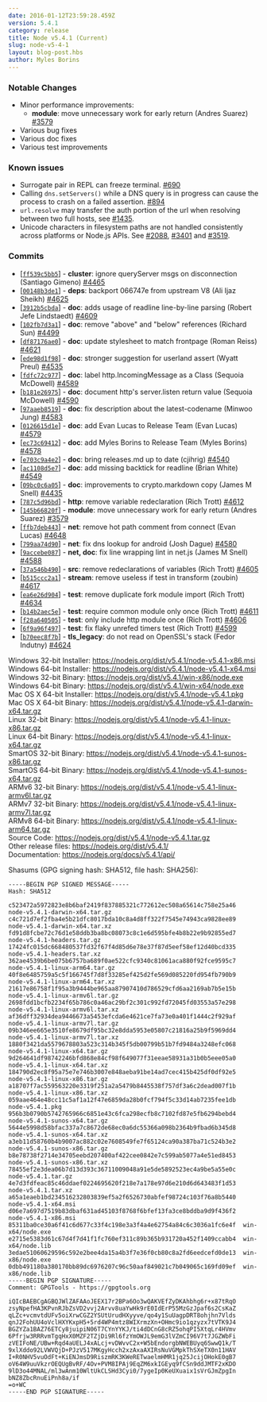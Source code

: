 ```yaml
---
date: 2016-01-12T23:59:28.459Z
version: 5.4.1
category: release
title: Node v5.4.1 (Current)
slug: node-v5-4-1
layout: blog-post.hbs
author: Myles Borins
---
```


### Notable Changes

* Minor performance improvements:
  * **module**: move unnecessary work for early return (Andres Suarez) [#3579](https://github.com/nodejs/node/pull/3579)
* Various bug fixes
* Various doc fixes
* Various test improvements

### Known issues

* Surrogate pair in REPL can freeze terminal. [#690](https://github.com/nodejs/node/issues/690)
* Calling `dns.setServers()` while a DNS query is in progress can cause the process to crash on a failed assertion. [#894](https://github.com/nodejs/node/issues/894)
* `url.resolve` may transfer the auth portion of the url when resolving between two full hosts, see [#1435](https://github.com/nodejs/node/issues/1435).
* Unicode characters in filesystem paths are not handled consistently across platforms or Node.js APIs. See [#2088](https://github.com/nodejs/node/issues/2088), [#3401](https://github.com/nodejs/node/issues/3401) and [#3519](https://github.com/nodejs/node/issues/3519).

### Commits

* [[`ff539c5bb5`](https://github.com/nodejs/node/commit/ff539c5bb5)] - **cluster**: ignore queryServer msgs on disconnection (Santiago Gimeno) [#4465](https://github.com/nodejs/node/pull/4465)
* [[`00148b3de1`](https://github.com/nodejs/node/commit/00148b3de1)] - **deps**: backport 066747e from upstream V8 (Ali Ijaz Sheikh) [#4625](https://github.com/nodejs/node/pull/4625)
* [[`3912b5cbda`](https://github.com/nodejs/node/commit/3912b5cbda)] - **doc**: adds usage of readline line-by-line parsing (Robert Jefe Lindstaedt) [#4609](https://github.com/nodejs/node/pull/4609)
* [[`102fb7d3a1`](https://github.com/nodejs/node/commit/102fb7d3a1)] - **doc**: remove "above" and "below" references (Richard Sun) [#4499](https://github.com/nodejs/node/pull/4499)
* [[`df87176ae0`](https://github.com/nodejs/node/commit/df87176ae0)] - **doc**: update stylesheet to match frontpage (Roman Reiss) [#4621](https://github.com/nodejs/node/pull/4621)
* [[`ede98d1f98`](https://github.com/nodejs/node/commit/ede98d1f98)] - **doc**: stronger suggestion for userland assert (Wyatt Preul) [#4535](https://github.com/nodejs/node/pull/4535)
* [[`fdfc72c977`](https://github.com/nodejs/node/commit/fdfc72c977)] - **doc**: label http.IncomingMessage as a Class (Sequoia McDowell) [#4589](https://github.com/nodejs/node/pull/4589)
* [[`b181e26975`](https://github.com/nodejs/node/commit/b181e26975)] - **doc**: document http's server.listen return value (Sequoia McDowell) [#4590](https://github.com/nodejs/node/pull/4590)
* [[`97aaeb8519`](https://github.com/nodejs/node/commit/97aaeb8519)] - **doc**: fix description about the latest-codename (Minwoo Jung) [#4583](https://github.com/nodejs/node/pull/4583)
* [[`0126615d1e`](https://github.com/nodejs/node/commit/0126615d1e)] - **doc**: add Evan Lucas to Release Team (Evan Lucas) [#4579](https://github.com/nodejs/node/pull/4579)
* [[`ec73c69412`](https://github.com/nodejs/node/commit/ec73c69412)] - **doc**: add Myles Borins to Release Team (Myles Borins) [#4578](https://github.com/nodejs/node/pull/4578)
* [[`e703c9a4e2`](https://github.com/nodejs/node/commit/e703c9a4e2)] - **doc**: bring releases.md up to date (cjihrig) [#4540](https://github.com/nodejs/node/pull/4540)
* [[`ac1108d5e7`](https://github.com/nodejs/node/commit/ac1108d5e7)] - **doc**: add missing backtick for readline (Brian White) [#4549](https://github.com/nodejs/node/pull/4549)
* [[`09bc0c6a05`](https://github.com/nodejs/node/commit/09bc0c6a05)] - **doc**: improvements to crypto.markdown copy (James M Snell) [#4435](https://github.com/nodejs/node/pull/4435)
* [[`787c5d96bd`](https://github.com/nodejs/node/commit/787c5d96bd)] - **http**: remove variable redeclaration (Rich Trott) [#4612](https://github.com/nodejs/node/pull/4612)
* [[`145b66820f`](https://github.com/nodejs/node/commit/145b66820f)] - **module**: move unnecessary work for early return (Andres Suarez) [#3579](https://github.com/nodejs/node/pull/3579)
* [[`ffb7deb443`](https://github.com/nodejs/node/commit/ffb7deb443)] - **net**: remove hot path comment from connect (Evan Lucas) [#4648](https://github.com/nodejs/node/pull/4648)
* [[`799aa74d90`](https://github.com/nodejs/node/commit/799aa74d90)] - **net**: fix dns lookup for android (Josh Dague) [#4580](https://github.com/nodejs/node/pull/4580)
* [[`9accebe087`](https://github.com/nodejs/node/commit/9accebe087)] - **net, doc**: fix line wrapping lint in net.js (James M Snell) [#4588](https://github.com/nodejs/node/pull/4588)
* [[`37a546b490`](https://github.com/nodejs/node/commit/37a546b490)] - **src**: remove redeclarations of variables (Rich Trott) [#4605](https://github.com/nodejs/node/pull/4605)
* [[`b515ccc2a1`](https://github.com/nodejs/node/commit/b515ccc2a1)] - **stream**: remove useless if test in transform (zoubin) [#4617](https://github.com/nodejs/node/pull/4617)
* [[`ea6e26d904`](https://github.com/nodejs/node/commit/ea6e26d904)] - **test**: remove duplicate fork module import (Rich Trott) [#4634](https://github.com/nodejs/node/pull/4634)
* [[`b14b2aec5e`](https://github.com/nodejs/node/commit/b14b2aec5e)] - **test**: require common module only once (Rich Trott) [#4611](https://github.com/nodejs/node/pull/4611)
* [[`f28a640505`](https://github.com/nodejs/node/commit/f28a640505)] - **test**: only include http module once (Rich Trott) [#4606](https://github.com/nodejs/node/pull/4606)
* [[`6f9a96f497`](https://github.com/nodejs/node/commit/6f9a96f497)] - **test**: fix flaky unrefed timers test (Rich Trott) [#4599](https://github.com/nodejs/node/pull/4599)
* [[`b70eec8f7b`](https://github.com/nodejs/node/commit/b70eec8f7b)] - **tls_legacy**: do not read on OpenSSL's stack (Fedor Indutny) [#4624](https://github.com/nodejs/node/pull/4624)

Windows 32-bit Installer: https://nodejs.org/dist/v5.4.1/node-v5.4.1-x86.msi<br>
Windows 64-bit Installer: https://nodejs.org/dist/v5.4.1/node-v5.4.1-x64.msi<br>
Windows 32-bit Binary: https://nodejs.org/dist/v5.4.1/win-x86/node.exe<br>
Windows 64-bit Binary: https://nodejs.org/dist/v5.4.1/win-x64/node.exe<br>
Mac OS X 64-bit Installer: https://nodejs.org/dist/v5.4.1/node-v5.4.1.pkg<br>
Mac OS X 64-bit Binary: https://nodejs.org/dist/v5.4.1/node-v5.4.1-darwin-x64.tar.gz<br>
Linux 32-bit Binary: https://nodejs.org/dist/v5.4.1/node-v5.4.1-linux-x86.tar.gz<br>
Linux 64-bit Binary: https://nodejs.org/dist/v5.4.1/node-v5.4.1-linux-x64.tar.gz<br>
SmartOS 32-bit Binary: https://nodejs.org/dist/v5.4.1/node-v5.4.1-sunos-x86.tar.gz<br>
SmartOS 64-bit Binary: https://nodejs.org/dist/v5.4.1/node-v5.4.1-sunos-x64.tar.gz<br>
ARMv6 32-bit Binary: https://nodejs.org/dist/v5.4.1/node-v5.4.1-linux-armv6l.tar.gz<br>
ARMv7 32-bit Binary: https://nodejs.org/dist/v5.4.1/node-v5.4.1-linux-armv7l.tar.gz<br>
ARMv8 64-bit Binary: https://nodejs.org/dist/v5.4.1/node-v5.4.1-linux-arm64.tar.gz<br>
Source Code: https://nodejs.org/dist/v5.4.1/node-v5.4.1.tar.gz<br>
Other release files: https://nodejs.org/dist/v5.4.1/<br>
Documentation: https://nodejs.org/docs/v5.4.1/api/

Shasums (GPG signing hash: SHA512, file hash: SHA256):

```
-----BEGIN PGP SIGNED MESSAGE-----
Hash: SHA512

c523472a5972823e8b6baf2419f837885321c772612ec508a65614c758e25a46  node-v5.4.1-darwin-x64.tar.gz
c4c721d7ef2fba4e5b21dfc8017bda10c8a4d8ff322f7545e74943ca9828ee89  node-v5.4.1-darwin-x64.tar.xz
fd91d8fcbe72c76d1e58ddb3ba8bc08073c8c1e6d595bfe4b8b22e9b92855ed7  node-v5.4.1-headers.tar.gz
17424fc015dc668480537fd32f67f4d85d6e78e37f87d5eef58ef12d40bcd335  node-v5.4.1-headers.tar.xz
362ae4539b6be075b6757ba689f0ae522cfc9340c81061aca880f92fce9595c7  node-v5.4.1-linux-arm64.tar.gz
40f8e6485759a5c5f166745f7d8f33285ef425d2fe569d085220fd954fb790b9  node-v5.4.1-linux-arm64.tar.xz
21617e86758f1f95a3b9444be965aa87907410d786529cfd6aa2169ab7b5e15b  node-v5.4.1-linux-armv6l.tar.gz
2698fdd1bcfb2234f65b786c0a46ac29bf2c301c992fd72045fd03553a57e298  node-v5.4.1-linux-armv6l.tar.xz
af36dff32934dea9446673a5453efcda6e4621ce7fa73e0a401f1444c2f929af  node-v5.4.1-linux-armv7l.tar.gz
09b346ee665e3510fe8679df95bc32e8dda5953e05807c21816a25b9f5969dd4  node-v5.4.1-linux-armv7l.tar.xz
1880f3421da5579678803a523c314b345f5db00799b51b7fd9484a3248efc068  node-v5.4.1-linux-x64.tar.gz
9d264641df98742246bfd868e84cf98f649077f31eeae58931a31b0b5eee05a0  node-v5.4.1-linux-x64.tar.xz
184790d2ec8f95a75e7e746b3007e848aeba91be14ad7cec415b425df0df92e5  node-v5.4.1-linux-x86.tar.gz
a18707f7ac559563220e3319f251a2a5479b8445538f757df3a6c2dead007f1b  node-v5.4.1-linux-x86.tar.xz
059aae464e48cc11c5af1a12f47e6859da28b0fcf794f5c33d14ab7235fee1db  node-v5.4.1.pkg
956b3b0790b5742765966c6851e43c6fca298ecfb8c7102fd87e5fb6294bebd4  node-v5.4.1-sunos-x64.tar.gz
5644e5998d58bfac337a7c8672de68ec0a6dc55366a098b2364b9fbad6b345d8  node-v5.4.1-sunos-x64.tar.xz
a3eb11d58760b4b9007ac882c02e7608549fe7f65124ca90a387ba71c524b3e2  node-v5.4.1-sunos-x86.tar.gz
b8e78738f2714e34705eebd207400af422cee0842e7c599ab5077a4e51ed8453  node-v5.4.1-sunos-x86.tar.xz
78455ef2e3dea06b7d13d393c36711009048a91e5de5892523ec4a9be5a55e0c  node-v5.4.1.tar.gz
4e7d3fdfeac85c46ddaef0224695620f218e7a178e97d6e210d6d643483f1d53  node-v5.4.1.tar.xz
a65a1eaeb1bd234516232803839ef5a2f6526730abfef98724c103f76a8b5440  node-v5.4.1-x64.msi
d06e7a697d7519b83dbaf631ad45103f8768f6bfef13fa3ce8bddba9d9f436f2  node-v5.4.1-x86.msi
85311ba0ce30a6f41c6d677c33f4c198e3a3f4a4e62754a84c6c3036a1fc6e4f  win-x64/node.exe
e2715e5383d61c67d4f7d41f1fc760ef311c89b365b931720a452f1409ccabb4  win-x64/node.lib
3edae51060629596c592e2bee4da15a4b3f7e36f0cb80c8a2fd6eedcefd0de13  win-x86/node.exe
0dbb491180a380170bb89dc6976207c96c50aaf849021c7b049065c169fd09ef  win-x86/node.lib
-----BEGIN PGP SIGNATURE-----
Comment: GPGTools - https://gpgtools.org

iQIcBAEBCgAGBQJWlZAFAAoJEEX17r2BPa6Oo3wQAKVEfZyDKAhbhg6r+x87tRqO
zsyNpefHA3KPvnRJbZsVD2vvj2Arvv8uaYwHk9rE0IdErP55MzGzJpaf6s2CsKaZ
qLZc+vcmvtdUFv5oiXrwCGZ2YSUtUrudHXyyve/qo4y1SuUagpDRT8ohjhn7Vlds
qnJ2FohUU4oVclHXYKxpH5+5rd4WP4mtz8WIXrmzXn+OHmc9io1qzyzx7tVTK9J4
BGZYZa1BAZ76ETCy8juipiN06T7CYnYYKJ/ti4dDCnG8cRZ5ohqPI5XtqLr4HVmv
6Pfrjw3RRRvmTgqHxX0MZF2TZjDi9Rl6fzYmOWJL9emG3lVZmCI96V7t7JGZWbFi
zVEIFoNE/UBw+Rqd4aUELJ4xALcj+vDWvvC2x+W5bEndorgbNWEBUyq6SwwQ1k/T
9xlXddo92LVWVQjD+PJzV517MKgyHcch2xzAxaAXIRsNuVGMpkThSXeTX0n11HAV
I+R0NHV5vuOdFt+KiENJmsD9RiszmRK3KWeRETwaelmHMR1jq25JcijOHokE0gB7
oV64W9uuVkzrOEQUgBvRF/4Ov+PVM8IPAj9EqZM6xkIGEyq9fCSn9ddJMTF2xKDO
9lD3o44MNAL/ml3wAnm10WltUkCLSHd3Cyi0/7ygeIp0KeUXuaix1sVrGJmZpgIn
bNZ8ZbcRnuEiPnh8a/if
=o+WC
-----END PGP SIGNATURE-----

```
